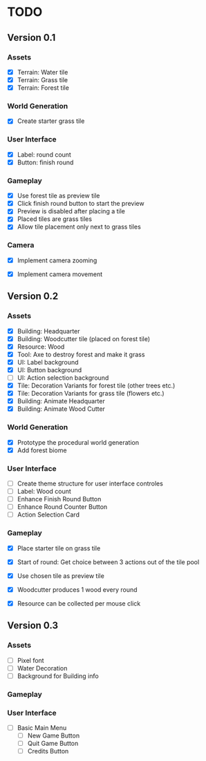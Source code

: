 # TODO


## Version 0.1

### Assets
- [x] Terrain: Water tile
- [x] Terrain: Grass tile
- [x] Terrain: Forest tile

### World Generation
- [x] Create starter grass tile
	  
### User Interface
- [x] Label: round count
- [x] Button: finish round

### Gameplay
- [x] Use forest tile as preview tile
- [x] Click finish round button to start the preview
- [x] Preview is disabled after placing a tile
- [x] Placed tiles are grass tiles
- [x] Allow tile placement only next to grass tiles

### Camera
- [x] Implement camera zooming
- [x] Implement camera movement


## Version 0.2

### Assets
- [x] Building: Headquarter
- [x] Building: Woodcutter tile (placed on forest tile)
- [x] Resource: Wood
- [x] Tool: Axe to destroy forest and make it grass
- [x] UI: Label background
- [x] UI: Button background
- [ ] UI: Action selection background
- [x] Tile: Decoration Variants for forest tile (other trees etc.)
- [x] Tile: Decoration Variants for grass tile (flowers etc.)
- [x] Building: Animate Headquarter
- [x] Building: Animate Wood Cutter

### World Generation
- [x] Prototype the procedural world generation
- [x] Add forest biome

### User Interface
- [ ] Create theme structure for user interface controles
- [ ] Label: Wood count
- [ ] Enhance Finish Round Button
- [ ] Enhance Round Counter Button
- [ ] Action Selection Card

### Gameplay
- [x] Place starter tile on grass tile
- [x] Start of round: Get choice between 3 actions out of the tile pool
- [x] Use chosen tile as preview tile
- [x] Woodcutter produces 1 wood every round
- [x] Resource can be collected per mouse click


## Version 0.3

### Assets
- [ ] Pixel font
- [ ] Water Decoration
- [ ] Background for Building info

### Gameplay

### User Interface
- [ ] Basic Main Menu
	- [ ] New Game Button
	- [ ] Quit Game Button
	- [ ] Credits Button
